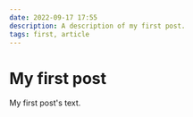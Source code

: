 ```yaml
---
date: 2022-09-17 17:55
description: A description of my first post.
tags: first, article
---
```

# My first post

My first post's text.